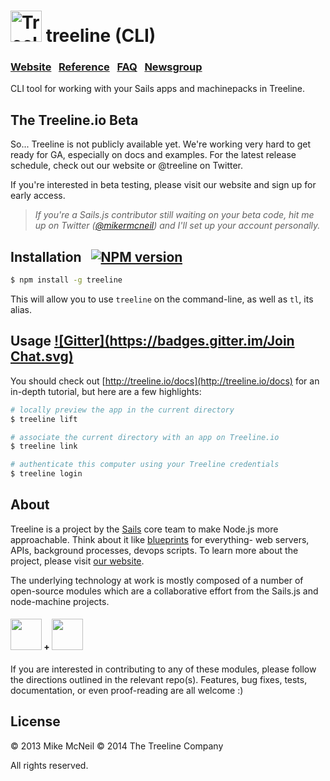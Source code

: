 <h1>
  <a href="http://treeline.io" title="Treeline website"><img alt="Treeline logo" title="Treeline.io" src="http://i.imgur.com/lyxMr9Z.png" width="50" /></a>
  treeline (CLI)
</h1>


### [Website](http://treeline.io) &nbsp; [Reference](http://treeline.io/docs) &nbsp;  [FAQ](http://node-machine.org/implementing/FAQ)  &nbsp;  [Newsgroup](https://groups.google.com/forum/?hl=en#!forum/node-machine)

CLI tool for working with your Sails apps and machinepacks in Treeline.


## The Treeline.io Beta

So... Treeline is not publicly available yet. We're working very hard to get ready for GA, especially on docs and examples.  For the latest release schedule, check out our website or @treeline on Twitter.

If you're interested in beta testing, please visit our website and sign up for early access.

> _If you're a Sails.js contributor still waiting on your beta code, hit me up on Twitter ([@mikermcneil](http://twitter.com/mikermcneil)) and I'll set up your account personally._


## Installation &nbsp; [![NPM version](https://badge.fury.io/js/treeline.svg)](http://badge.fury.io/js/treeline)

```sh
$ npm install -g treeline
```

This will allow you to use `treeline` on the command-line, as well as `tl`, its alias.

## Usage [![Gitter](https://badges.gitter.im/Join Chat.svg)](https://gitter.im/node-machine/general?utm_source=badge&utm_medium=badge&utm_campaign=pr-badge&utm_content=badge)

You should check out [http://treeline.io/docs](http://treeline.io/docs) for an in-depth tutorial, but here are a few highlights:

```bash
# locally preview the app in the current directory
$ treeline lift

# associate the current directory with an app on Treeline.io
$ treeline link

# authenticate this computer using your Treeline credentials
$ treeline login
```

<!--
```bash
# open generated manpage on node-machine.org in your browser of choice
tl browse

# run a machine
# (theres an interactive prompt- you'll get to choose from a list, then be prompted to provide values for required inputs)
# (supports json entry and validation, re-running using command-line flags, and protects inputs marked as "protected" so they don't show up in your bash history)
mp exec

# clean everything up: (re)scaffold JSON test files, (re)generate readme using latest metadata, make sure repo url is in package.json, etc.
mp scrub

# list machines (useful for remembering wtf you're doing)
mp ls

# add new machine w/ identity="do-some-stuff" and start interactive prompt to get the rest of the necessary info
mp add do-some-stuff

# copy machine (useful for quickly creating similar machines)
mp cp foo bar

# rename machine (useful for fixing misspellings)
mp mv initiate-denk-party initiate-dance-party
```
-->

## About  &nbsp;

Treeline is a project by the [Sails](http://sailsjs.org) core team to make Node.js more approachable.  Think about it like [blueprints](https://www.youtube.com/watch?v=GK-tFvpIR7c) for everything- web servers, APIs, background processes, devops scripts.  To learn more about the project, please visit [our website](http://treeline.io).

The underlying technology at work is mostly composed of a number of open-source modules which are a collaborative effort from the Sails.js and node-machine projects.

<h4>
  <a href="http://node-machine.org"><img width="50" src="http://node-machine.org/images/machine-anthropomorph-for-white-bg.png"/></a>
  <span>+</span>
  <a href="http://sailsjs.org"><img width="50" src="http://sailsjs.org/images/logo_sails.png"/></a>
</h4>

If you are interested in contributing to any of these modules, please follow the directions outlined in the relevant repo(s).  Features, bug fixes, tests, documentation, or even proof-reading are all welcome :)


## License

&copy; 2013 Mike McNeil
&copy; 2014 The Treeline Company

All rights reserved.
